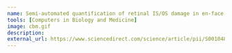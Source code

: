 ```yaml
---
name: Semi-automated quantification of retinal IS/OS damage in en-face OCT image
tools: [Computers in Biology and Medicine]
image: cbm.gif
description: 
external_url: https://www.sciencedirect.com/science/article/pii/S0010482515003832
---
```

